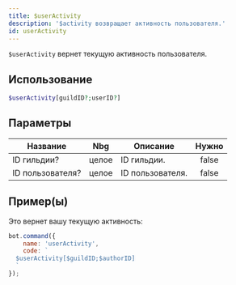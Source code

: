 ```yaml
---
title: $userActivity
description: '$activity возвращает активность пользователя.'
id: userActivity
---
```


`$userActivity` вернет текущую активность пользователя.

## Использование

```php
$userActivity[guildID?;userID?]
```

## Параметры

| Название         | Nbg   | Описание         | Нужно |
| ---------------- | ----- | ---------------- |:-----:|
| ID гильдии?      | целое | ID гильдии.      | false |
| ID пользователя? | целое | ID пользователя. | false |

## Пример(ы)

Это вернет вашу текущую активность:

```javascript
bot.command({
    name: 'userActivity',
    code: `
  $userActivity[$guildID;$authorID]
  `
});
```